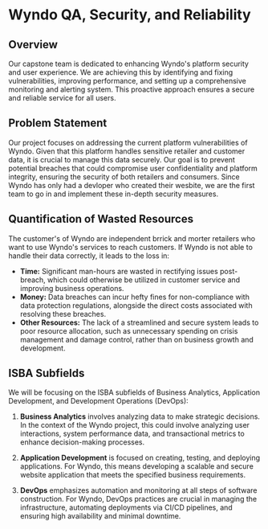 # Wyndo QA, Security, and Reliability

## Overview

  Our capstone team is dedicated to enhancing Wyndo's platform security and user experience. We are achieving this by identifying and fixing vulnerabilities, improving performance, and setting up a comprehensive monitoring and alerting system. This proactive approach ensures a secure and reliable service for all users.

## Problem Statement

  Our project focuses on addressing the current platform vulnerabilities of Wyndo. Given that this platform handles sensitive retailer and customer data, it is crucial to manage this data securely. Our goal is to prevent potential breaches that could compromise user confidentiality and platform integrity, ensuring the security of both retailers and consumers. Since Wyndo has only had a devloper who created their wesbite, we are the first team to go in and implement these in-depth security measures.

## Quantification of Wasted Resources
  The customer's of Wyndo are independent brrick and morter retailers who want to use Wyndo's services to reach customers. If Wyndo is not able to handle their data correctly, it leads to the loss in:
- **Time:** Significant man-hours are wasted in rectifying issues post-breach, which could otherwise be utilized in customer service and improving business operations.
- **Money:** Data breaches can incur hefty fines for non-compliance with data protection regulations, alongside the direct costs associated with resolving these breaches.
- **Other Resources:** The lack of a streamlined and secure system leads to poor resource allocation, such as unnecessary spending on crisis management and damage control, rather than on business growth and development.


## ISBA Subfields
We will be focusing on the ISBA subfields of Business Analytics, Application Development, and Development Operations (DevOps):

1. **Business Analytics** involves analyzing data to make strategic decisions. In the context of the Wyndo project, this could involve analyzing user interactions, system performance data, and transactional metrics to enhance decision-making processes.

2. **Application Development** is focused on creating, testing, and deploying applications. For Wyndo, this means developing a scalable and secure website application that meets the specified business requirements.

3. **DevOps** emphasizes automation and monitoring at all steps of software construction. For Wyndo, DevOps practices are crucial in managing the infrastructure, automating deployments via CI/CD pipelines, and ensuring high availability and minimal downtime.
